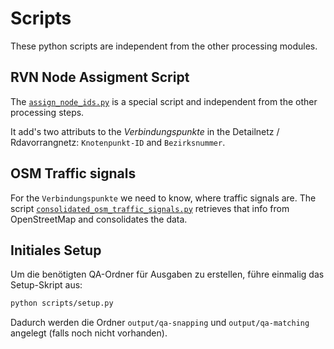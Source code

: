# Scripts

These python scripts are independent from the other processing modules.

## RVN Node Assigment Script

The [`assign_node_ids.py`](./assign_node_ids.py) is a special script and independent from the other processing steps.

It add's two attributs to the *Verbindungspunkte* in the Detailnetz / Rdavorrangnetz: `Knotenpunkt-ID` and `Bezirksnummer`.

## OSM Traffic signals

For the `Verbindungspunkte` we need to know, where traffic signals are. The script [`consolidated_osm_traffic_signals.py`](./consolidated_osm_traffic_signals.py) retrieves that info from OpenStreetMap and consolidates the data.

## Initiales Setup

Um die benötigten QA-Ordner für Ausgaben zu erstellen, führe einmalig das Setup-Skript aus:

```bash
python scripts/setup.py
```

Dadurch werden die Ordner `output/qa-snapping` und `output/qa-matching` angelegt (falls noch nicht vorhanden).